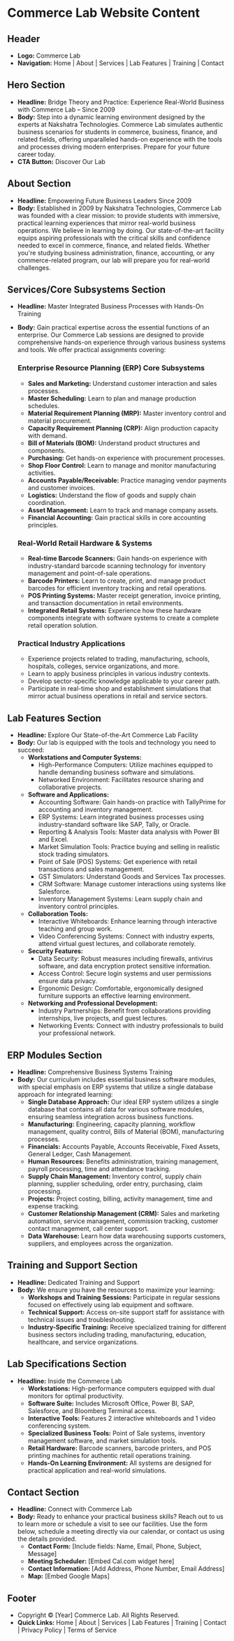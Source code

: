 # Commerce Lab Website Content

## Header
- **Logo:** Commerce Lab
- **Navigation:** Home | About | Services | Lab Features | Training | Contact

## Hero Section
- **Headline:** Bridge Theory and Practice: Experience Real-World Business with Commerce Lab – Since 2009
- **Body:** Step into a dynamic learning environment designed by the experts at Nakshatra Technologies. Commerce Lab simulates authentic business scenarios for students in commerce, business, finance, and related fields, offering unparalleled hands-on experience with the tools and processes driving modern enterprises. Prepare for your future career today.
- **CTA Button:** Discover Our Lab

## About Section
- **Headline:** Empowering Future Business Leaders Since 2009
- **Body:** Established in 2009 by Nakshatra Technologies, Commerce Lab was founded with a clear mission: to provide students with immersive, practical learning experiences that mirror real-world business operations. We believe in learning by doing. Our state-of-the-art facility equips aspiring professionals with the critical skills and confidence needed to excel in commerce, finance, and related fields. Whether you're studying business administration, finance, accounting, or any commerce-related program, our lab will prepare you for real-world challenges.

## Services/Core Subsystems Section
- **Headline:** Master Integrated Business Processes with Hands-On Training
- **Body:** Gain practical expertise across the essential functions of an enterprise. Our Commerce Lab sessions are designed to provide comprehensive hands-on experience through various business systems and tools. We offer practical assignments covering:

  ### Enterprise Resource Planning (ERP) Core Subsystems
  - **Sales and Marketing:** Understand customer interaction and sales processes.
  - **Master Scheduling:** Learn to plan and manage production schedules.
  - **Material Requirement Planning (MRP):** Master inventory control and material procurement.
  - **Capacity Requirement Planning (CRP):** Align production capacity with demand.
  - **Bill of Materials (BOM):** Understand product structures and components.
  - **Purchasing:** Get hands-on experience with procurement processes.
  - **Shop Floor Control:** Learn to manage and monitor manufacturing activities.
  - **Accounts Payable/Receivable:** Practice managing vendor payments and customer invoices.
  - **Logistics:** Understand the flow of goods and supply chain coordination.
  - **Asset Management:** Learn to track and manage company assets.
  - **Financial Accounting:** Gain practical skills in core accounting principles.

  ### Real-World Retail Hardware & Systems
  - **Real-time Barcode Scanners:** Gain hands-on experience with industry-standard barcode scanning technology for inventory management and point-of-sale operations.
  - **Barcode Printers:** Learn to create, print, and manage product barcodes for efficient inventory tracking and retail operations.
  - **POS Printing Systems:** Master receipt generation, invoice printing, and transaction documentation in retail environments.
  - **Integrated Retail Systems:** Experience how these hardware components integrate with software systems to create a complete retail operation solution.

  ### Practical Industry Applications
  - Experience projects related to trading, manufacturing, schools, hospitals, colleges, service organizations, and more.
  - Learn to apply business principles in various industry contexts.
  - Develop sector-specific knowledge applicable to your career path.
  - Participate in real-time shop and establishment simulations that mirror actual business operations in retail and service sectors.

## Lab Features Section
- **Headline:** Explore Our State-of-the-Art Commerce Lab Facility
- **Body:** Our lab is equipped with the tools and technology you need to succeed:
  - **Workstations and Computer Systems:**
    - High-Performance Computers: Utilize machines equipped to handle demanding business software and simulations.
    - Networked Environment: Facilitates resource sharing and collaborative projects.
  - **Software and Applications:**
    - Accounting Software: Gain hands-on practice with TallyPrime for accounting and inventory management.
    - ERP Systems: Learn integrated business processes using industry-standard software like SAP, Tally, or Oracle.
    - Reporting & Analysis Tools: Master data analysis with Power BI and Excel.
    - Market Simulation Tools: Practice buying and selling in realistic stock trading simulators.
    - Point of Sale (POS) Systems: Get experience with retail transactions and sales management.
    - GST Simulators: Understand Goods and Services Tax processes.
    - CRM Software: Manage customer interactions using systems like Salesforce.
    - Inventory Management Systems: Learn supply chain and inventory control principles.
  - **Collaboration Tools:**
    - Interactive Whiteboards: Enhance learning through interactive teaching and group work.
    - Video Conferencing Systems: Connect with industry experts, attend virtual guest lectures, and collaborate remotely.
  - **Security Features:**
    - Data Security: Robust measures including firewalls, antivirus software, and data encryption protect sensitive information.
    - Access Control: Secure login systems and user permissions ensure data privacy.
    - Ergonomic Design: Comfortable, ergonomically designed furniture supports an effective learning environment.
  - **Networking and Professional Development:**
    - Industry Partnerships: Benefit from collaborations providing internships, live projects, and guest lectures.
    - Networking Events: Connect with industry professionals to build your professional network.

## ERP Modules Section
- **Headline:** Comprehensive Business Systems Training
- **Body:** Our curriculum includes essential business software modules, with special emphasis on ERP systems that utilize a single database approach for integrated learning:
  - **Single Database Approach:** Our ideal ERP system utilizes a single database that contains all data for various software modules, ensuring seamless integration across business functions.
  - **Manufacturing:** Engineering, capacity planning, workflow management, quality control, Bills of Material (BOM), manufacturing processes.
  - **Financials:** Accounts Payable, Accounts Receivable, Fixed Assets, General Ledger, Cash Management.
  - **Human Resources:** Benefits administration, training management, payroll processing, time and attendance tracking.
  - **Supply Chain Management:** Inventory control, supply chain planning, supplier scheduling, order entry, purchasing, claim processing.
  - **Projects:** Project costing, billing, activity management, time and expense tracking.
  - **Customer Relationship Management (CRM):** Sales and marketing automation, service management, commission tracking, customer contact management, call center support.
  - **Data Warehouse:** Learn how data warehousing supports customers, suppliers, and employees across the organization.

## Training and Support Section
- **Headline:** Dedicated Training and Support
- **Body:** We ensure you have the resources to maximize your learning:
  - **Workshops and Training Sessions:** Participate in regular sessions focused on effectively using lab equipment and software.
  - **Technical Support:** Access on-site support staff for assistance with technical issues and troubleshooting.
  - **Industry-Specific Training:** Receive specialized training for different business sectors including trading, manufacturing, education, healthcare, and service organizations.

## Lab Specifications Section
- **Headline:** Inside the Commerce Lab
  - **Workstations:** High-performance computers equipped with dual monitors for optimal productivity.
  - **Software Suite:** Includes Microsoft Office, Power BI, SAP, Salesforce, and Bloomberg Terminal access.
  - **Interactive Tools:** Features 2 interactive whiteboards and 1 video conferencing system.
  - **Specialized Business Tools:** Point of Sale systems, inventory management software, and market simulation tools.
  - **Retail Hardware:** Barcode scanners, barcode printers, and POS printing machines for authentic retail operations training.
  - **Hands-On Learning Environment:** All systems are designed for practical application and real-world simulations.

## Contact Section
- **Headline:** Connect with Commerce Lab
- **Body:** Ready to enhance your practical business skills? Reach out to us to learn more or schedule a visit to see our facilities. Use the form below, schedule a meeting directly via our calendar, or contact us using the details provided.
  - **Contact Form:** [Include fields: Name, Email, Phone, Subject, Message]
  - **Meeting Scheduler:** [Embed Cal.com widget here]
  - **Contact Information:** [Add Address, Phone Number, Email Address]
  - **Map:** [Embed Google Maps]

## Footer
- Copyright © [Year] Commerce Lab. All Rights Reserved.
- **Quick Links:** Home | About | Services | Lab Features | Training | Contact | Privacy Policy | Terms of Service 